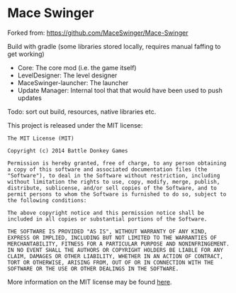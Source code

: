 Mace Swinger
============

Forked from: https://github.com/MaceSwinger/Mace-Swinger

Build with gradle (some libraries stored locally, requires manual faffing to get working)



* Core: The core mod (i.e. the game itself)
* LevelDesigner: The level designer
* MaceSwinger-launcher: The launcher
* Update Manager: Internal tool that that would have been used to push updates


Todo: sort out build, resources, native libraries etc.


This project is released under the MIT license:

    The MIT License (MIT)
    
    Copyright (c) 2014 Battle Donkey Games
    
    Permission is hereby granted, free of charge, to any person obtaining a copy of this software and associated documentation files (the "Software"), to deal in the Software without restriction, including without limitation the rights to use, copy, modify, merge, publish, distribute, sublicense, and/or sell copies of the Software, and to permit persons to whom the Software is furnished to do so, subject to the following conditions:
    
    The above copyright notice and this permission notice shall be included in all copies or substantial portions of the Software.
    
    THE SOFTWARE IS PROVIDED "AS IS", WITHOUT WARRANTY OF ANY KIND, EXPRESS OR IMPLIED, INCLUDING BUT NOT LIMITED TO THE WARRANTIES OF MERCHANTABILITY, FITNESS FOR A PARTICULAR PURPOSE AND NONINFRINGEMENT. IN NO EVENT SHALL THE AUTHORS OR COPYRIGHT HOLDERS BE LIABLE FOR ANY CLAIM, DAMAGES OR OTHER LIABILITY, WHETHER IN AN ACTION OF CONTRACT, TORT OR OTHERWISE, ARISING FROM, OUT OF OR IN CONNECTION WITH THE SOFTWARE OR THE USE OR OTHER DEALINGS IN THE SOFTWARE.

More information on the MIT license may be found [here](https://tldrlegal.com/license/mit-license).
